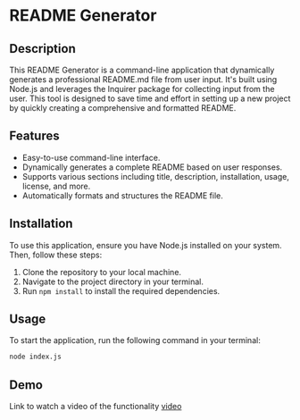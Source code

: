 # README Generator

## Description

This README Generator is a command-line application that dynamically generates a professional README.md file from user input. It's built using Node.js and leverages the Inquirer package for collecting input from the user. This tool is designed to save time and effort in setting up a new project by quickly creating a comprehensive and formatted README.

## Features

- Easy-to-use command-line interface.
- Dynamically generates a complete README based on user responses.
- Supports various sections including title, description, installation, usage, license, and more.
- Automatically formats and structures the README file.

## Installation

To use this application, ensure you have Node.js installed on your system. Then, follow these steps:

1. Clone the repository to your local machine.
2. Navigate to the project directory in your terminal.
3. Run `npm install` to install the required dependencies.

## Usage

To start the application, run the following command in your terminal:

```bash
node index.js
```
## Demo
Link to watch a video of the functionality [video](https://drive.google.com/file/d/1cRjPnzcOGMW1P6yTgxVLDXqlvpoq0ylz/view)
